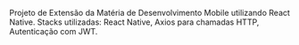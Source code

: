Projeto de Extensão da Matéria de Desenvolvimento Mobile utilizando React Native.
Stacks utilizadas: React Native, Axios para chamadas HTTP, Autenticação com JWT.
